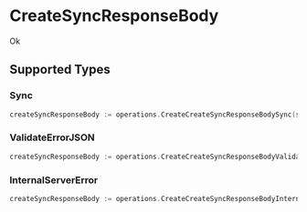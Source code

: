 # CreateSyncResponseBody

Ok


## Supported Types

### Sync

```go
createSyncResponseBody := operations.CreateCreateSyncResponseBodySync(shared.Sync{/* values here */})
```

### ValidateErrorJSON

```go
createSyncResponseBody := operations.CreateCreateSyncResponseBodyValidateErrorJSON(shared.ValidateErrorJSON{/* values here */})
```

### InternalServerError

```go
createSyncResponseBody := operations.CreateCreateSyncResponseBodyInternalServerError(shared.InternalServerError{/* values here */})
```

